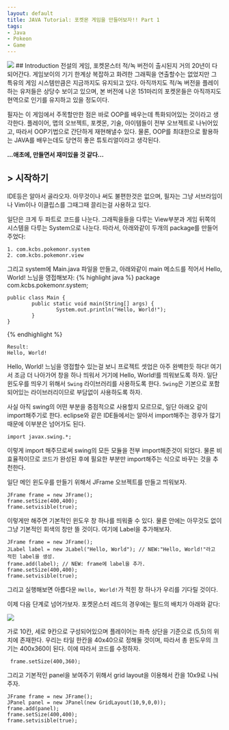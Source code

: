 ```yaml
---
layout: default
title: JAVA Tutorial: 포켓몬 게임을 만들어보자!! Part 1
tags:
- Java
- Pokeon
- Game
---
```

<img src="http://vignette4.wikia.nocookie.net/pokemon/images/1/1d/RedBox(J).jpg/revision/latest?cb=20110309010330">
## Introduction
전설의 게임, 포켓몬스터 적/녹 버전이 출시된지 거의 20년이 다 되어간다.
게임보이의 기기 한계상 복잡하고 화려한 그래픽을 연출할수는 없었지만 그 특유의 게임 시스템만큼은 지금까지도 유지되고 있다. 아직까지도 적/녹 버전을 플레이하는 유저들은 상당수 보이고 있으며, 본 버전에 나온 151마리의 포켓몬들은 아직까지도 현역으로 인기를 유지하고 있을 정도이다.

필자는 이 게임에서 주목할만한 점은 바로 OOP를 배우는데 특화되어있는 것이라고 생각한다. 플레이어, 맵의 오브젝트, 포켓몬, 기술, 아이템들이 전부 오브젝트로 나뉘어있고, 따라서 OOP기법으로 간단하게 재현해낼수 있다. 물론, OOP를 최대한으로 활용하는 JAVA를 배우는데도 당연히 좋은 튜토리얼이라고 생각된다.

**...애초에, 만들면서 재미있을 것 같다...**

## > 시작하기
IDE등은 알아서 골라오자. 아무것이나 써도 불편한것은 없으며, 필자는 그냥 서브라임이나 Vim이나 이클립스를 그때그때 끌리는걸 사용하고 있다.

일단은 크게 두 파트로 코드를 나눈다. 그래픽을들을 다루는 View부분과 게임 뒤쪽의 시스템을 다루는 System으로 나눈다. 따라서, 아래와같이 두개의 package를 만들어 주었다:

    1. com.kcbs.pokemonr.system
    2. com.kcbs.pokemonr.view

그리고 system에 Main.java 파일을 만들고, 아래와같이 main 메소드를 적어서 Hello, World! 느님을 영접해보자:
{% highlight java %}
    package com.kcbs.pokemonr.system;
    
    public class Main {
            public static void main(String[] args) {
                    System.out.println("Hello, World!");
            }
    }
{% endhighlight %}

    Result:
    Hello, World!
Hello, World! 느님을 영접할수 있는걸 보니 프로젝트 셋업은 아주 완벽한듯 하다! 여기서 조금 더 나아가어 창을 하나 띄워서 거기에 Hello, World!를 띄워보도록 하자. 일단 윈도우를 띄우기 위해서 `Swing` 라이브러리를 사용하도록 한다. `Swing`은 기본으로 포함되어있는 라이브러리이므로 부담없이 사용하도록 하자.

사실 아직 swing의 어떤 부분을 중점적으로 사용할지 모르므로, 일단 아래오 같이 import해주기로 한다. eclipse와 같은 IDE들에서는 알아서 import해주는 경우가 많기 때문에 이부분은 넘어가도 된다.

    import javax.swing.*;
이렇게 import 해주므로써 swing의 모든 모듈을 전부 import해준것이 되었다. 물론 비효율적이므로 코드가 완성된 후에 필요한 부분만 import해주는 식으로 바꾸는 것을 추천한다.

일단 메인 윈도우를 만들기 위해서 JFrame 오브젝트를 만들고 띄워보자.

    JFrame frame = new JFrame();
    frame.setSize(400,400);
    frame.setvisible(true);
이렇게만 해주면 기본적인 윈도우 창 하나를 띄워줄 수 있다. 물론 안에는 아무것도 없이 그냥 기본적인 회색의 창만 뜰 것이다.
여기에 Label을 추가해보자.

    JFrame frame = new JFrame();
    JLabel label = new JLabel("Hello, World"); // NEW:"Hello, World!"라고 적힌 label을 생성.
    frame.add(label); // NEW: frame에 label을 추가.
    frame.setSize(400,400);
    frame.setvisible(true);
그리고 실행해보면 아름다운 `Hello, World!`가 적힌 창 하나가 우리를 기다릴 것이다.

이제 다음 단계로 넘어가보자. 포켓몬스터 레드의 경우에는 필드의 배치가 아래와 같다:

<img src="https://confessionsofagamergirldotorg.files.wordpress.com/2015/08/red.gif">

가로 10칸, 세로 9칸으로 구성되어있으며 플레이어는 좌측 상단을 기준으로 (5,5)의 위치에 존재한다. 우리는 타일 한칸을 40x40으로 정해둘 것이며, 따라서 총 윈도우의 크기는 400x360이 된다. 이에 따라서 코드를 수정하자.

     frame.setSize(400,360);
그리고 기본적인 panel을 보여주기 위해서 grid layout을 이용해서 칸을 10x9로 나눠주자.

    JFrame frame = new JFrame();
    JPanel panel = new JPanel(new GridLayout(10,9,0,0));
    frame.add(panel);
    frame.setSize(400,400);
    frame.setvisible(true);
